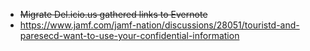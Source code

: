* ~~Migrate Del.icio.us gathered links to Evernote~~
* https://www.jamf.com/jamf-nation/discussions/28051/touristd-and-paresecd-want-to-use-your-confidential-information